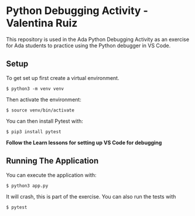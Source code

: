 # Python Debugging Activity - Valentina Ruiz

This repository is used in the Ada Python Debugging Activity as an exercise for Ada students to practice using the Python debugger in VS Code.

## Setup

To get set up first create a virtual environment.

`$ python3 -m venv venv`

Then activate the environment:

`$ source venv/bin/activate`

You can then install Pytest with:

`$ pip3 install pytest`

**Follow the Learn lessons for setting up VS Code for debugging**

## Running The Application

You can execute the application with: 

`$ python3 app.py`

It will crash, this is part of the exercise.  You can also run the tests with 

`$ pytest`

